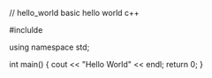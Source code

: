 // hello_world basic hello world c++

#inclulde <iostream>

using namespace std;

int main()
{
  cout << "Hello World" << endl;
  return 0;
}
